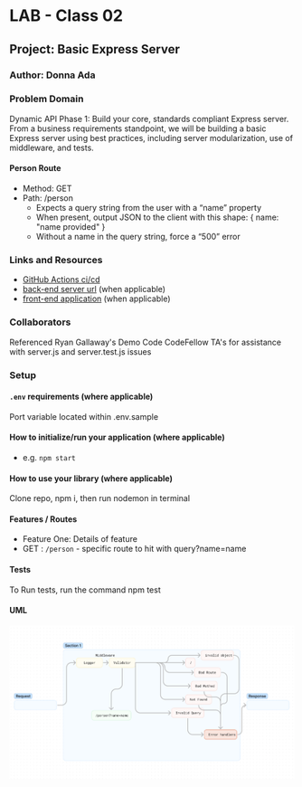 # LAB - Class 02

## Project: Basic Express Server

### Author: Donna Ada

### Problem Domain  

Dynamic API Phase 1: Build your core, standards compliant Express server. From a business requirements standpoint, we will be building a basic Express server using best practices, including server modularization, use of middleware, and tests.

#### Person Route

  - Method: GET
  - Path: /person
    - Expects a query string from the user with a “name” property
    - When present, output JSON to the client with this shape: { name: "name provided" }
    - Without a name in the query string, force a “500” error

### Links and Resources

- [GitHub Actions ci/cd](https://github.com/rkgallaway/server-deployment-practice-d51/actions) 
- [back-end server url](http://xyz.com) (when applicable)
- [front-end application](http://xyz.com) (when applicable)

### Collaborators

Referenced Ryan Gallaway's Demo Code
CodeFellow TA's for assistance with server.js and server.test.js issues

### Setup

#### `.env` requirements (where applicable)

Port variable located within .env.sample


#### How to initialize/run your application (where applicable)

- e.g. `npm start`

#### How to use your library (where applicable)

Clone repo, npm i, then run nodemon in terminal

#### Features / Routes

- Feature One: Details of feature
- GET : `/person` - specific route to hit with query?name=name

#### Tests

To Run tests, run the command npm test

#### UML

![Lab 2 UML](./assets/lab2-uml.png)
